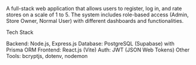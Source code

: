 A full-stack web application that allows users to register, log in, and rate stores on a scale of 1 to 5. The system includes role-based access (Admin, Store Owner, Normal User) with different dashboards and functionalities.

Tech Stack

Backend: Node.js, Express.js
Database: PostgreSQL (Supabase) with Prisma ORM
Frontend: React.js (Vite)
Auth: JWT (JSON Web Tokens)
Other Tools: bcryptjs, dotenv, nodemon